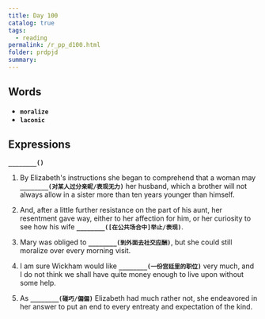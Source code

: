 ```yaml
---
title: Day 100
catalog: true
tags: 
  - reading
permalink: /r_pp_d100.html
folder: prdpjd
summary: 
---
```


## Words

-   <b data-toggle="tooltip" data-original-title="{{site.data.glossary.moralize}}">`moralize`</b>
-   <b data-toggle="tooltip" data-original-title="{{site.data.glossary.laconic}}">`laconic`</b>


## Expressions

<b data-toggle="tooltip" data-original-title="{{site.data.answers.d100_a}}">`________()`</b>

1. By Elizabeth's instructions she began to comprehend that a woman may <b data-toggle="tooltip" data-original-title="{{site.data.answers.d100_a}}">`________(对某人过分亲昵/表现无力)`</b> her husband, which a brother will not always allow in a sister more than ten years younger than himself.

2.  And, after a little further resistance on the part of his aunt, her resentment gave way, either to her affection for him, or her curiosity to see how his wife <b data-toggle="tooltip" data-original-title="{{site.data.answers.d100_b}}">`________([在公共场合中]举止/表现)`</b>.

3.  Mary was obliged to <b data-toggle="tooltip" data-original-title="{{site.data.answers.d100_c}}">`________(到外面去社交应酬)`</b>, but she could still moralize over every morning visit.

4.  I am sure Wickham would like <b data-toggle="tooltip" data-original-title="{{site.data.answers.d100_d}}">`________(一份宫廷里的职位)`</b> very much, and I do not think we shall have quite money enough to live upon without some help.

5.  As <b data-toggle="tooltip" data-original-title="{{site.data.answers.d100_e}}">`________(碰巧/偏偏)`</b> Elizabeth had much rather not, she endeavored in her answer to put an end to every entreaty and expectation of the kind.